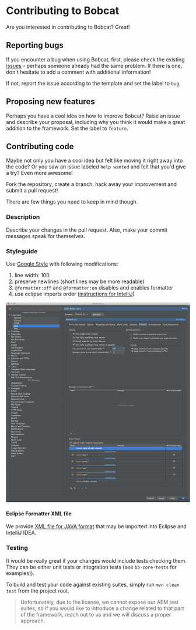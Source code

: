 # Contributing to Bobcat

Are you interested in contributing to Bobcat? Great!

## Reporting bugs

If you encounter a bug when using Bobcat, first, please check the existing [issues](https://github.com/Cognifide/bobcat/issues) - perhaps someone already had the same problem. If there is one, don't hesitate to add a comment with additional information!

If not, report the issue according to the template and set the label to `bug`.

## Proposing new features

Perhaps you have a cool idea on how to improve Bobcat? Raise an issue and describe your proposal, including why you think it would make a great addition to the framework. Set the label to `feature`.

## Contributing code

Maybe not only you have a cool idea but felt like moving it right away into the code? Or you saw an issue labeled `help wanted` and felt that you'd give a try? Even more awesome!

Fork the repository, create a branch, hack away your improvement and submit a pull request!

There are few things you need to keep in mind though.

### Description

Describe your changes in the pull request. Also, make your commit messages speak for themselves.

### Styleguide

Use [Google Style][google-java-style] with following modifications:

1. line width: 100
2. preserve newlines (short lines may be more readable)
3. `@formatter:off` and `@formatter:on` disables and enables formatter
4. use eclipse imports order ([instructions for IntelliJ][eclipse-imports-order-in-intellij])

![imports order settings for IntelliJ][eclipse-imports-order-in-intellij-img]

#### Eclipse Formatter XML file

We provide [XML file for JAVA format][formatter-xml] that may be imported into Eclipse and IntelliJ IDEA.

[google-java-style]: https://google.github.io/styleguide/javaguide.html
[eclipse-imports-order-in-intellij]: http://stackoverflow.com/questions/14716283/is-it-possible-for-intellij-to-organize-imports-the-same-way-as-in-eclipse
[eclipse-imports-order-in-intellij-img]: contributing/intellij-imports-order.png
[formatter-xml]: contributing/eclipse-java-bobcat-style.xml

### Testing

It would be really great if your changes would include tests checking them. They can be either unit tests or integration tests (see `bb-core-tests` for examples)).

To build and test your code against existing suites, simply run `mvn clean test` from the project root.

>Unfortunately, due to the license, we cannot expose our AEM test suites, so if you would like to introduce a change related to that part of the framework, reach out to us and we will discuss a proper approach.
